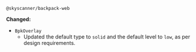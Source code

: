 `@skyscanner/backpack-web`

**Changed:**
  - `BpkOverlay`
    - Updated the default type to `solid` and the default level to `low`, as per design requirements.